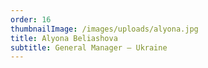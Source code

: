 ```yaml
---
order: 16
thumbnailImage: /images/uploads/alyona.jpg
title: Alyona Beliashova
subtitle: General Manager – Ukraine
---
```


